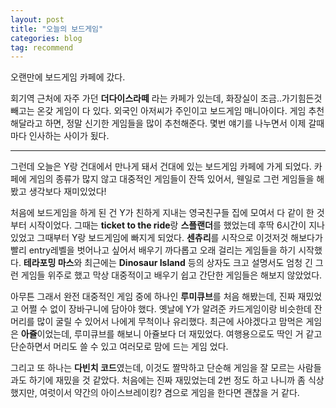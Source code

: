 ```yaml
---
layout: post
title: "오늘의 보드게임"
categories: blog
tag: recommend
---
```



오랜만에 보드게임 카페에 갔다.

회기역 근처에 자주 가던 **더다이스라떼** 라는 카페가 있는데, 화장실이 조금..가기힘든것 빼고는 온갖 게임이 다 있다.
외국인 아저씨가 주인이고 보드게임 매니아이다. 게임 추천해달라고 하면, 정말 신기한 게임들을 많이 추천해준다.
몇번 얘기를 나누면서 이제 갈때마다 인사하는 사이가 됬다.

---

그런데 오늘은 Y랑 건대에서 만나게 돼서 건대에 있는 보드게임 카페에 가게 되었다. 카페에 게임의 종류가 많지 않고 대중적인 게임들이 잔뜩 있어서, 웬일로 그런 게임들을 해봤고 생각보다 재미있었다!

처음에 보드게임을 하게 된 건 Y가 친하게 지내는 영국친구들 집에 모여서 다 같이 한 것부터 시작이었다. 그때는 **ticket to the ride**랑 **스플랜더**를 했었는데 후딱 6시간이 지나있었고 그때부터 Y랑 보드게임에 빠지게 되었다. **센츄리**를 시작으로 이것저것 해보다가 빨리 entry레벨을 벗어나고 싶어서 배우기 까다롭고 오래 걸리는 게임들을 하기 시작했다. **테라포밍 마스**와 최근에는 **Dinosaur Island** 등의 상자도 크고 설명서도 엄청 긴 그런 게임들 위주로 했고 막상 대중적이고 배우기 쉽고 간단한 게임들은 해보지 않았었다.

아무튼 그래서 완전 대중적인 게임 중에 하나인 **루미큐브**를 처음 해봤는데, 진짜 재밌었고 어쩔 수 없이 장바구니에 담아야 했다. 옛날에 Y가 알려준 카드게임이랑 비슷한데 잔머리를 많이 굴릴 수 있어서 나에게 무척이나 유리했다. 최근에 사야겠다고 맘먹은 게임은 **아쥴**이었는데, 루미큐브를 해보니 아쥴보다 더 재밌었다. 여행용으로도 딱인 거 같고 단순하면서 머리도 쓸 수 있고 여러모로 맘에 드는 게임 었다.

그리고 또 하나는 **다빈치 코드**였는데, 이것도 짤막하고 단순해 게임을 잘 모르는 사람들과도 하기에 재밌을 것 같았다.
처음에는 진짜 재밌었는데 2번 정도 하고 나니까 좀 식상했지만, 여럿이서 약간의 아이스브레이킹? 겸으로 게임을 한다면 괜찮을 거 같다.


